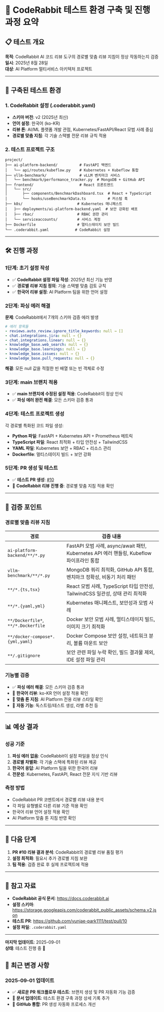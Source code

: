 # 🧪 CodeRabbit 테스트 환경 구축 및 진행 과정 요약

## 📋 테스트 개요

**목적**: CodeRabbit AI 코드 리뷰 도구의 경로별 맞춤 리뷰 지침이 정상 작동하는지 검증  
**일시**: 2025년 8월 28일  
**대상**: AI Platform 멀티서비스 아키텍처 프로젝트  

---

## 🔧 구축된 테스트 환경

### 1. CodeRabbit 설정 (.coderabbit.yaml)
- **스키마 버전**: v2 (2025년 최신)
- **언어 설정**: 한국어 (ko-KR)
- **리뷰 톤**: AI/ML 플랫폼 개발 관점, Kubernetes/FastAPI/React 모범 사례 중심
- **경로별 맞춤 지침**: 각 기술 스택별 전문 리뷰 규칙 적용

### 2. 테스트 프로젝트 구조
```
project/
├── ai-platform-backend/          # FastAPI 백엔드
│   └── api/routes/kubeflow.py    # Kubernetes + Kubeflow 통합
├── vllm-benchmark/               # vLLM 벤치마크 서비스  
│   └── benchmark/performance_tracker.py  # MongoDB + GitHub API
├── frontend/                     # React 프론트엔드
│   └── src/
│       ├── components/BenchmarkDashboard.tsx  # React + TypeScript
│       └── hooks/useBenchmarkData.ts          # 커스텀 훅
├── k8s/                         # Kubernetes 매니페스트
│   ├── deployments/ai-platform-backend.yaml  # 보안 강화된 배포
│   ├── rbac/                    # RBAC 권한 관리
│   └── serviceaccounts/         # 서비스 계정
├── Dockerfile                   # 멀티스테이지 보안 빌드
└── .coderabbit.yaml            # CodeRabbit 설정
```

---

## 🛠️ 진행 과정

### 1단계: 초기 설정 작성
- ✅ **CodeRabbit 설정 파일 작성**: 2025년 최신 기능 반영
- ✅ **경로별 리뷰 지침 정의**: 기술 스택별 맞춤 검토 규칙
- ✅ **한국어 리뷰 설정**: AI Platform 팀을 위한 언어 설정

### 2단계: 파싱 에러 해결
**문제**: CodeRabbit에서 7개의 스키마 검증 에러 발생
```yaml
# 에러 항목들
- reviews.auto_review.ignore_title_keywords: null → []
- chat.integrations.jira: null → {}
- chat.integrations.linear: null → {}
- knowledge_base.web_search: null → {}
- knowledge_base.learnings: null → {}
- knowledge_base.issues: null → {}
- knowledge_base.pull_requests: null → {}
```

**해결**: 모든 null 값을 적절한 빈 배열 또는 빈 객체로 수정

### 3단계: main 브랜치 적용
- ✅ **main 브랜치에 수정된 설정 적용**: CodeRabbit이 정상 인식
- ✅ **파싱 에러 완전 해결**: 모든 스키마 검증 통과

### 4단계: 테스트 프로젝트 생성
각 경로별 특화된 코드 파일 생성:
- **Python 파일**: FastAPI + Kubernetes API + Prometheus 메트릭
- **TypeScript 파일**: React 최적화 + 타입 안전성 + TailwindCSS
- **YAML 파일**: Kubernetes 보안 + RBAC + 리소스 관리
- **Dockerfile**: 멀티스테이지 빌드 + 보안 강화

### 5단계: PR 생성 및 테스트
- ✅ **테스트 PR 생성**: [#10](https://github.com/yunjae-park1111/test/pull/10)
- 🔄 **CodeRabbit 리뷰 진행 중**: 경로별 맞춤 지침 적용 확인

---

## 🎯 검증 포인트

### 경로별 맞춤 리뷰 지침
| 경로 | 검증 내용 |
|------|-----------|
| `ai-platform-backend/**/*.py` | FastAPI 모범 사례, async/await 패턴, Kubernetes API 에러 핸들링, Kubeflow 파이프라인 통합 |
| `vllm-benchmark/**/*.py` | MongoDB 쿼리 최적화, GitHub API 통합, 벤치마크 정확성, 비동기 처리 패턴 |
| `**/*.{ts,tsx}` | React 모범 사례, TypeScript 타입 안전성, TailwindCSS 일관성, 상태 관리 최적화 |
| `**/*.{yaml,yml}` | Kubernetes 매니페스트, 보안성과 모범 사례 |
| `**/Dockerfile*`, `**/*.Dockerfile` | Docker 보안 모범 사례, 멀티스테이지 빌드, 이미지 크기 최적화 |
| `**/docker-compose*.{yml,yaml}` | Docker Compose 보안 설정, 네트워크 분리, 볼륨 마운트 보안 |
| `**/.gitignore` | 보안 관련 파일 누락 확인, 빌드 결과물 제외, IDE 설정 파일 관리 |

### 기능별 검증
- ✅ **파싱 에러 해결**: 모든 스키마 검증 통과
- 🔄 **한국어 리뷰**: ko-KR 언어 설정 적용 확인
- 🔄 **맞춤 톤 지침**: AI Platform 전용 리뷰 스타일 확인
- 🔄 **자동 기능**: 독스트링/테스트 생성, 라벨 추천 등

---

## 📊 예상 결과

### 성공 기준
1. **파싱 에러 없음**: CodeRabbit이 설정 파일을 정상 인식
2. **경로별 차별화**: 각 기술 스택에 특화된 리뷰 제공
3. **한국어 응답**: AI Platform 팀을 위한 한국어 리뷰
4. **전문성**: Kubernetes, FastAPI, React 전문 지식 기반 리뷰

### 측정 방법
- CodeRabbit PR 코멘트에서 경로별 리뷰 내용 분석
- 각 파일 유형별로 다른 리뷰 기준 적용 확인
- 한국어 리뷰 언어 설정 적용 확인
- AI Platform 맞춤 톤 지침 반영 확인

---

## 🚀 다음 단계

1. **PR #10 리뷰 결과 분석**: CodeRabbit의 경로별 리뷰 품질 평가
2. **설정 최적화**: 필요시 추가 경로별 지침 보완
3. **팀 적용**: 검증 완료 후 실제 프로젝트에 적용

---

## 📝 참고 자료

- **CodeRabbit 공식 문서**: https://docs.coderabbit.ai
- **설정 스키마**: https://storage.googleapis.com/coderabbit_public_assets/schema.v2.json
- **테스트 PR**: https://github.com/yunjae-park1111/test/pull/10
- **설정 파일**: `.coderabbit.yaml`

---

**마지막 업데이트**: 2025-09-01  
**상태**: 테스트 진행 중 🔄

## 📅 최근 변경 사항

### 2025-09-01 업데이트
- ✅ **새로운 PR 워크플로우 테스트**: 브랜치 생성 및 PR 자동화 기능 검증
- 🔧 **문서 업데이트**: 테스트 환경 구축 과정 상세 기록 추가
- 🚀 **GitHub 통합**: PR 생성 자동화 프로세스 개선
